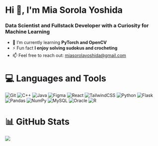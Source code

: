 # Hi 👋, I'm Mia Sorola Yoshida #
### Data Scientist and Fullstack Developer with a Curiosity for Machine Learning ###

- 🌱 I’m currently learning **PyTorch and OpenCV**
- ⚡ Fun fact **I enjoy solving sudokus and crocheting**
- 📫 Feel free to reach out: [miasorolayoshida@gmail.com](mailto:miasorolayoshida@gmail.com)

# 💻 Languages and Tools
![Git](https://img.shields.io/badge/git-%23F05033.svg?style=for-the-badge&logo=git&logoColor=white)
![C++](https://img.shields.io/badge/c++-%2300599C.svg?style=for-the-badge&logo=c%2B%2B&logoColor=white)
![Java](https://img.shields.io/badge/java-%23ED8B00.svg?style=for-the-badge&logo=openjdk&logoColor=white)
![Figma](https://img.shields.io/badge/Figma-%23F24E1E.svg?style=for-the-badge&logo=figma&logoColor=white)
![React](https://img.shields.io/badge/react-%2320232a.svg?style=for-the-badge&logo=react&logoColor=%2361DAFB)
![TailwindCSS](https://img.shields.io/badge/Tailwind%20CSS-%2338B2AC.svg?style=for-the-badge&logo=tailwind-css&logoColor=white)
![Python](https://img.shields.io/badge/python-3670A0?style=for-the-badge&logo=python&logoColor=ffdd54)
![Flask](https://img.shields.io/badge/Flask-%23000000.svg?style=for-the-badge&logo=flask&logoColor=white)
![Pandas](https://img.shields.io/badge/pandas-%23150458.svg?style=for-the-badge&logo=pandas&logoColor=white)
![NumPy](https://img.shields.io/badge/numpy-%23013243.svg?style=for-the-badge&logo=numpy&logoColor=white)
![MySQL](https://img.shields.io/badge/MySQL-%234479A1.svg?style=for-the-badge&logo=mysql&logoColor=white)
![Oracle](https://img.shields.io/badge/Oracle-%23F80000.svg?style=for-the-badge&logo=oracle&logoColor=white)
![R](https://img.shields.io/badge/R-%23276DC3.svg?style=for-the-badge&logo=r&logoColor=white)

# 📊 GitHub Stats
<picture>
  <source
    srcset="https://github-readme-stats.vercel.app/api?username=masorol&show_icons=true&theme=synthwave"
    media="(prefers-color-scheme: dark)"
  />
  <img src="https://github-readme-stats.vercel.app/api?username=masorol&show_icons=true" />
</picture>


<!--
![](https://github-readme-stats.vercel.app/api/top-langs/?username=masorol&theme=synthwave&hide_border=false&include_all_commits=true&count_private=true&layout=compact)
-->
